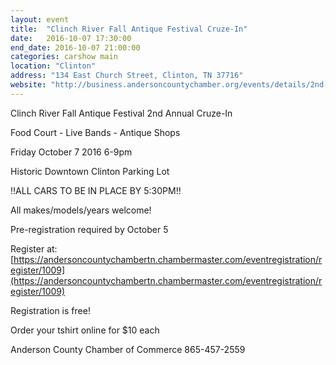 ```yaml
---
layout: event
title:  "Clinch River Fall Antique Festival Cruze-In"
date:   2016-10-07 17:30:00
end_date: 2016-10-07 21:00:00
categories: carshow main
location: "Clinton"
address: "134 East Church Street, Clinton, TN 37716"
website: "http://business.andersoncountychamber.org/events/details/2nd-annual-cruze-in-car-show-10-07-2016-1009"
---
```


Clinch River Fall Antique Festival 2nd Annual Cruze-In

Food Court - Live Bands - Antique Shops

Friday October 7 2016
6-9pm

Historic Downtown Clinton Parking Lot

!!ALL CARS TO BE IN PLACE BY 5:30PM!!

All makes/models/years welcome!

Pre-registration required by October 5

Register at: [https://andersoncountychambertn.chambermaster.com/eventregistration/register/1009](https://andersoncountychambertn.chambermaster.com/eventregistration/register/1009)

Registration is free!

Order your tshirt online for $10 each

Anderson County Chamber of Commerce
865-457-2559
